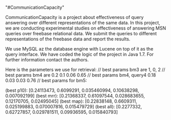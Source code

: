 "#CommunicationCapacity" 

CommunicationCapacity is a project about effectiveness of query answering over different representations of the same data. In this project, we are conducting experimental studies on effectiveness of answering MSN queries over freebase relational data. We submit the queries to different representations of the freebase data and report the results. 

We use MySQL az the database engine with Lucene on top of it as the query interface. We have coded the logic of the project in Java 1.7. For further information contact the authors.



Here is the parameters we use for retrieval:
// best params bm3 are 1, 0, 2
// best params bm4 are 0.2 0.1 0.06 0.65
// best params bm4, query4 0.18 0.03 0.03 0.76
// best params for bm5: 
		
 (best p10): [0.24113473, 0.6099291, 0.035460994, 0.10638298, 0.007092199]
 (best mrr): [0.21368337, 0.61097544, 0.028683655, 0.12170705, 0.02495045]
 (best map): [0.22838148, 0.6609311, 0.025199883, 0.070007816, 0.015479729]
 (best all): [0.2277332, 0.62727857, 0.029781511, 0.09936595, 0.015840793]
 

